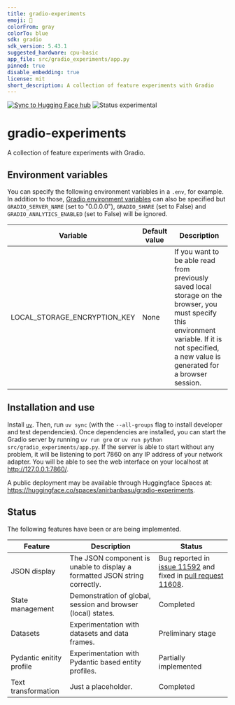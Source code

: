 ```yaml
---
title: gradio-experiments
emoji: 🔬
colorFrom: gray
colorTo: blue
sdk: gradio
sdk_version: 5.43.1
suggested_hardware: cpu-basic
app_file: src/gradio_experiments/app.py
pinned: true
disable_embedding: true
license: mit
short_description: A collection of feature experiments with Gradio
---
```


[![Sync to Hugging Face hub](https://github.com/anirbanbasu/gradio-experiments/actions/workflows/hfspaces.yml/badge.svg)](https://github.com/anirbanbasu/gradio-experiments/actions/workflows/hfspaces.yml) ![Status experimental](https://img.shields.io/badge/Status-experimental-yellow)

# gradio-experiments

A collection of feature experiments with Gradio.

## Environment variables

You can specify the following environment variables in a `.env`, for example. In addition to those, [Gradio environment variables](https://www.gradio.app/guides/environment-variables) can also be specified but `GRADIO_SERVER_NAME` (set to "0.0.0.0"), `GRADIO_SHARE` (set to False) and `GRADIO_ANALYTICS_ENABLED` (set to False) will be ignored.


| Variable       | Default value | Description             |
|----------------|---------------|-------------------------|
| LOCAL_STORAGE_ENCRYPTION_KEY    | None | If you want to be able read from previously saved local storage on the browser, you must specify this environment variable. If it is not specified, a new value is generated for a browser session. |

## Installation and use

Install [`uv`](https://docs.astral.sh/uv/getting-started/installation/). Then, run `uv sync` (with the `--all-groups` flag to install developer and test dependencies). Once dependencies are installed, you can start the Gradio server by running `uv run gre` or `uv run python src/gradio_experiments/app.py`. If the server is able to start without any problem, it will be listening to port 7860 on any IP address of your network adapter. You will be able to see the web interface on your localhost at http://127.0.0.1:7860/.

A public deployment may be available through Huggingface Spaces at: https://huggingface.co/spaces/anirbanbasu/gradio-experiments.

## Status

The following features have been or are being implemented.

| Feature | Description | Status |
|---------|-------------|--------|
| JSON display | The JSON component is unable to display a formatted JSON string correctly. | Bug reported in [issue 11592](https://github.com/gradio-app/gradio/issues/11592) and fixed in [pull request 11608](https://github.com/gradio-app/gradio/pull/11608). |
| State management | Demonstration of global, session and browser (local) states. | Completed |
| Datasets | Experimentation with datasets and data frames. | Preliminary stage |
| Pydantic enitity profile | Experimentation with Pydantic based entity profiles. | Partially implemented |
| Text transformation | Just a placeholder. | Completed |
